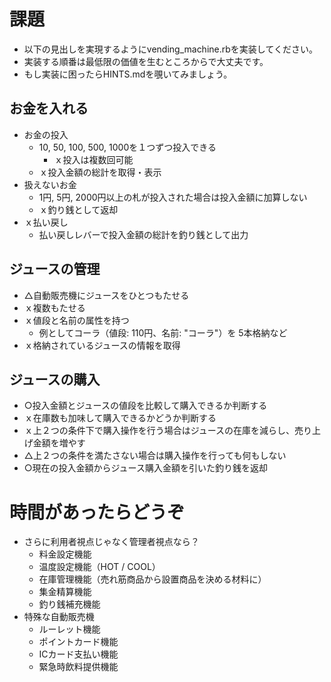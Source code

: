 # 課題

- 以下の見出しを実現するようにvending_machine.rbを実装してください。
- 実装する順番は最低限の価値を生むところからで大丈夫です。
- もし実装に困ったらHINTS.mdを覗いてみましょう。

## お金を入れる

- お金の投入
  - 10, 50, 100, 500, 1000を１つずつ投入できる
    - ｘ投入は複数回可能
  - ｘ投入金額の総計を取得・表示
- 扱えないお金
  - 1円, 5円, 2000円以上の札が投入された場合は投入金額に加算しない
  - ｘ釣り銭として返却
- ｘ払い戻し
  - 払い戻しレバーで投入金額の総計を釣り銭として出力

## ジュースの管理

- △自動販売機にジュースをひとつもたせる
- ｘ複数もたせる
- ｘ値段と名前の属性を持つ
  - 例としてコーラ（値段: 110円、名前: "コーラ"）を 5本格納など
- ｘ格納されているジュースの情報を取得

## ジュースの購入

- ○投入金額とジュースの値段を比較して購入できるか判断する
- ｘ在庫数も加味して購入できるかどうか判断する
- ｘ上２つの条件下で購入操作を行う場合はジュースの在庫を減らし、売り上げ金額を増やす
- △上２つの条件を満たさない場合は購入操作を行っても何もしない
- ○現在の投入金額からジュース購入金額を引いた釣り銭を返却

# 時間があったらどうぞ

- さらに利用者視点じゃなく管理者視点なら？
  - 料金設定機能
  - 温度設定機能（HOT / COOL）
  - 在庫管理機能（売れ筋商品から設置商品を決める材料に）
  - 集金精算機能
  - 釣り銭補充機能
- 特殊な自動販売機
  - ルーレット機能
  - ポイントカード機能
  - ICカード支払い機能
  - 緊急時飲料提供機能
